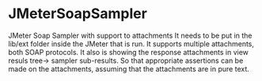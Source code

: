 # JMeterSoapSampler
JMeter Soap Sampler with support to attachments
It needs to be put in the lib/ext folder inside the JMeter that is run. It supports multiple attachments, both SOAP protocols. It also is showing the response attachments in view resuls tree-> sampler sub-results. So that appropriate assertions can be made on the attachments, assuming that the attachments are in pure text.


